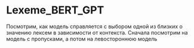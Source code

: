 # Lexeme_BERT_GPT
Посмотрим, как модель справляется с выбором одной из близких о значению лексем в зависимости от контекста. Сначала посмотрим на модель с пропусками, а потом на левостороннюю модель
